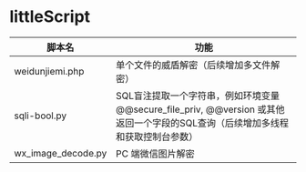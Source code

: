 # littleScript

|  脚本名   | 功能  |
|  ----  | ----  |
| weidunjiemi.php  | 单个文件的威盾解密（后续增加多文件解密） |
| sqli-bool.py  | SQL盲注提取一个字符串，例如环境变量 @@secure_file_priv, @@version 或其他返回一个字段的SQL查询（后续增加多线程和获取控制台参数）   |
| wx_image_decode.py | PC 端微信图片解密 |



